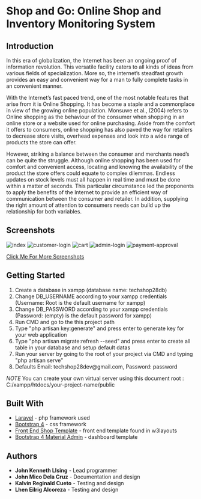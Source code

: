 # Shop and Go: Online Shop and Inventory Monitoring System

## Introduction
In this era of globalization, the Internet has been an ongoing proof of information revolution. This versatile facility caters to all kinds of ideas from various fields of specialization. More so, the internet’s steadfast growth provides an easy and convenient way for a man to fully complete tasks in an convenient manner. 

With the Internet’s fast paced trend, one of the most notable features that arise from it is Online Shopping. It has become a staple and a commonplace in view of the growing online population. Monsuwe et al., (2004) refers to Online shopping as the behaviour of the consumer when shopping in an online store or a website used for online purchasing. Aside from the comfort it offers to consumers, online shopping has also paved the way for retailers to decrease store visits, overhead expenses and look into a wide range of products the store can offer.

However, striking a balance between the consumer and merchants need’s can be quite the struggle. Although online shopping has been used for comfort and convenient access, locating and knowing the availability of the product the store offers could equate to complex dilemmas.  Endless updates on stock levels must all happen in real time and must be done within a matter of seconds. This particular circumstance led the proponents to apply the benefits of the Internet to provide an efficient way of communication between the consumer and retailer. In addition, supplying the right amount of attention to consumers needs can build up the relationship for both variables.

## Screenshots
![index](https://user-images.githubusercontent.com/32229808/38841955-a660da1a-4219-11e8-84e0-c7ebfff3e908.png)
![customer-login](https://user-images.githubusercontent.com/32229808/38841971-bd00c58c-4219-11e8-8a8e-e74503628e65.png)
![cart](https://user-images.githubusercontent.com/32229808/38841964-b3d70e30-4219-11e8-8882-e55f715a4317.png)
![admin-login](https://user-images.githubusercontent.com/32229808/38841959-ac7bbeec-4219-11e8-83e3-90bbc54ec9e8.png)
![payment-approval](https://user-images.githubusercontent.com/32229808/38841990-dac8736c-4219-11e8-837c-bc292247ae42.png)

[Click Me For More Screenshots](https://photos.app.goo.gl/R4oDCNJLCNxeMpn03)

## Getting Started
1) Create a database in xampp (database name: techshop28db)
2) Change DB_USERNAME according to your xampp credentials (Username: Root is the default username for xampp)
3) Change DB_PASSWORD according to your xampp credentials (Password: (empty) is the default password for xampp)
4) Run CMD and go to the this project path
5) Type "php artisan key:generate" and press enter to generate key for your web application
6) Type "php artisan migrate:refresh --seed" and press enter to create all table in your database and setup default datas
7) Run your server by going to the root of your project via CMD and typing "php artisan serve"
8) Defaults Email: techshop28dev@<span></span>gmail.com, Password: password

*NOTE*
You can create your own virtual server using this document root : C:/xampp/htdocs/your-project-name/public

## Built With
* [Laravel](https://github.com/laravel/laravel) - php framework used
* [Bootstrap 4](https://github.com/twbs/bootstrap/tree/v4-dev) - css framework
* [Front End Shop Template](https://w3layouts.com/) - front end template found in w3layouts 
* [Bootstrap 4 Material Admin](https://bootstrapious.com/p/admin-template) - dashboard template 

## Authors
* **John Kenneth LIsing** - Lead programmer
* **John Mico Dela Cruz** - Documentation and design
* **Kalvin Reginald Cueto** - Testing and design
* **Lhen Eilrig Alcoreza** - Testing and design
